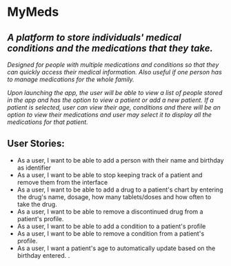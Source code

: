 # MyMeds

## *A platform to store individuals' medical conditions and the medications that they take.*

*Designed for people with multiple medications and conditions so that they can quickly access their medical information. Also useful if one person has to manage medications for the whole family.*

*Upon launching the app, the user will be able to view a list of people stored in the app and has the option to view a patient or add a new patient. If a patient is selected, user can view their age, conditions and there will be an option to view their medications and user may select it to display all the medications for that patient.*

## User Stories:
- As a user, I want to be able to add a person with their name and birthday as identifier
- As a user, I want to be able to stop keeping track of a patient and remove them from the interface
- As a user, I want to be able to add a drug to a patient's chart by entering the drug's name, dosage, how many tablets/doses and how often to take the drug.
- As a user, I want to be able to remove a discontinued drug from a patient's profile.
- As a user, I want to be able to add a condition to a patient's profile
- As a user, I want to be able to remove a condition from a patient's profile.
- As a user, I want a patient's age to automatically update based on the birthday entered. .